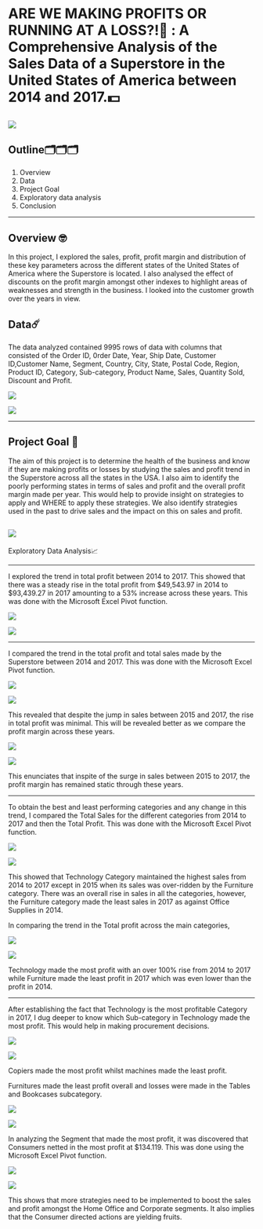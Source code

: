 # ARE WE MAKING PROFITS OR RUNNING AT A LOSS?!🤔 : A Comprehensive Analysis of the Sales Data of a Superstore in the United States of America between 2014 and 2017.💵
![](superstore.png)
---
Outline🗂️🗂️🗂️ 
---
1. Overview
2. Data
3. Project Goal
4. Exploratory data analysis
5. Conclusion
---

Overview 🤓
---
In this project, I explored the sales, profit, profit margin and distribution of these key parameters across the different states of the United States of America where the Superstore is located. I also analysed the effect of discounts on the profit margin amongst other indexes to highlight areas of weaknesses and strength in the business. I looked into the customer growth over the years in view.

Data☄️ 
---
The data analyzed contained 9995 rows of data with columns that consisted of the Order ID, 0rder Date, Year, Ship Date, Customer ID,Customer Name, Segment, Country, City, State, Postal Code, Region, Product ID, Category, Sub-category, Product Name, Sales, Quantity Sold, Discount and Profit.

![](data_1.png)


![](data_2.png)

---

Project Goal 🥅
---
The aim of this project is to determine the health of the business and know if they are making profits or losses by studying the sales and profit trend in the Superstore across all the states in the USA. I also aim to identify the poorly performing states in terms of sales and profit and the overall profit margin made per year. This would help to provide insight on strategies to apply and WHERE to apply these strategies. We also identify strategies used in the past to drive sales and the impact on this on sales and profit.

![](business_health.png)
---


Exploratory Data Analysis📈 

---
I explored the trend in total profit between 2014 to 2017. This showed that there was a steady rise in the total profit from $49,543.97 in 2014 to $93,439.27 in 2017 amounting to a 53% increase across these years. This was done with the Microsoft Excel Pivot function.


  ![](tp_pivot.png)



![](profit_1.png)

---


I compared the trend in the total profit and total sales made by the Superstore between 2014 and 2017. This was done with the Microsoft Excel Pivot function.

![](tstp_pivot.png)



![](ts_tp.png)


This revealed that despite the jump in sales between 2015 and 2017, the rise in total profit was minimal. This will be revealed better as we compare the profit margin across these years.




![](pm_ana.png)


![](pm_1417.png)


This enunciates that inspite of the surge in sales between 2015 to 2017, the profit margin has remained static through these years.

---

To obtain the best and least performing categories and any change in this trend, I compared the Total Sales for the different categories from 2014 to 2017 and then the Total Profit. This was done with the Microsoft Excel Pivot function.

![](ts_cat.png)

![](ts_cattrend.png)

This showed that Technology Category maintained the highest sales from 2014 to 2017 except in 2015 when its sales was over-ridden by the Furniture category. There was an overall rise in sales in all the categories, however, the Furniture category made the least sales in 2017 as against Office Supplies in 2014.


In comparing the trend in the Total profit across the main categories,

![](tp_cat.png)

![](tp_cattrend.png)

Technology made the most profit with an over 100% rise from 2014 to 2017 while Furniture made the least profit in 2017 which was even lower than the profit in 2014.

---

After establishing the fact that Technology is the most profitable Category in 2017, I dug deeper to know which Sub-category in Technology made the most profit. This would help in making procurement decisions.


![](tptech_pivot.png)

![](tssub.png)

Copiers made the most profit whilst machines made the least profit.




Furnitures made the least profit overall and losses were made in the Tables and Bookcases subcategory.

![](furniture_pivot.png)


![](furniture_chart.png)



In analyzing the Segment that made the most profit, it was discovered that Consumers netted in the most profit at $134.119. This was done using the Microsoft Excel Pivot function.


![](seg_pivot.png)

![](seg_pie.png)

This shows that more strategies need to be implemented to boost the sales and profit amongst the Home Office and Corporate segments. It also implies that the Consumer directed actions are yielding fruits.
